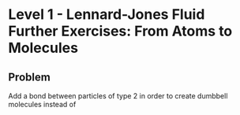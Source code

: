 # Level 1 - Lennard-Jones Fluid Further Exercises: From Atoms to Molecules

## Problem
Add a bond between particles of type 2 in order to create dumbbell molecules instead of